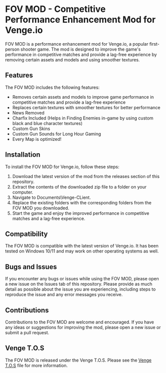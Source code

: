 # FOV MOD - Competitive Performance Enhancement Mod for Venge.io

FOV MOD is a performance enhancement mod for Venge.io, a popular first-person shooter game. The mod is designed to improve the game's performance in competitive matches and provide a lag-free experience by removing certain assets and models and using smoother textures. 

## Features

The FOV MOD includes the following features:

- Removes certain assets and models to improve game performance in competitive matches and provide a lag-free experience
- Replaces certain textures with smoother textures for better performance
- News Removed
- Charfix Included (Helps in Finding Enemies in-game by using custom black and blue character textures)
- Custom Gun Skins
- Custom Gun Sounds for Long Hour Gaming
- Every Map is optimized!


## Installation

To install the FOV MOD for Venge.io, follow these steps:

1. Download the latest version of the mod from the releases section of this repository.
2. Extract the contents of the downloaded zip file to a folder on your computer.
3. Navigate to Documents\Venge-CLient.
4. Replace the existing folders with the corresponding folders from the FOV MOD you downloaded.
5. Start the game and enjoy the improved performance in competitive matches and a lag-free experience.

## Compatibility

The FOV MOD is compatible with the latest version of Venge.io. It has been tested on Windows 10/11 and may work on other operating systems as well.

## Bugs and Issues

If you encounter any bugs or issues while using the FOV MOD, please open a new issue on the Issues tab of this repository. Please provide as much detail as possible about the issue you are experiencing, including steps to reproduce the issue and any error messages you receive.

## Contributions

Contributions to the FOV MOD are welcome and encouraged. If you have any ideas or suggestions for improving the mod, please open a new issue or submit a pull request.

## Venge T.O.S

The FOV MOD is released under the Venge T.O.S. Please see the [Venge T.O.S](https://venge.io/tos.txt) file for more information.

